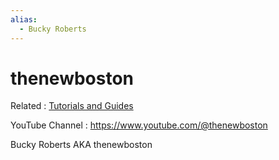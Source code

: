```yaml
---
alias:
  - Bucky Roberts
---
```


# thenewboston

Related : [Tutorials and Guides](../tutorials-and-guides/Tutorials%20and%20Guides.md)

YouTube Channel : <https://www.youtube.com/@thenewboston>

Bucky Roberts AKA thenewboston
